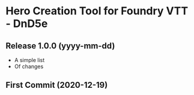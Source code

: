 # Hero Creation Tool for Foundry VTT - DnD5e

## Release 1.0.0 (yyyy-mm-dd)
- A simple list
- Of changes

## First Commit (2020-12-19)